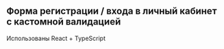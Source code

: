 ## Форма регистрации / входа в личный кабинет с кастомной валидацией
Использованы React + TypeScript